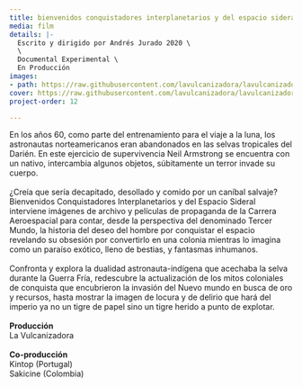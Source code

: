 ```yaml
---
title: bienvenidos conquistadores interplanetarios y del espacio sideral
media: film
details: |-
  Escrito y dirigido por Andrés Jurado 2020 \
  \
  Documental Experimental \
  En Producción
images:
- path: https://raw.githubusercontent.com/lavulcanizadora/lavulcanizadora/main/uploads/bienvenidos-conquistadores/bienvenidos-conquistadores-1.jpg
cover: https://raw.githubusercontent.com/lavulcanizadora/lavulcanizadora/main/uploads/project-covers/bienvenidos-conquistadores-cover.png
project-order: 12

---
```

En los años 60, como parte del entrenamiento para el viaje a la luna, los astronautas norteamericanos eran abandonados en las selvas tropicales del Darién. En este ejercicio de supervivencia Neil Armstrong se encuentra con un nativo, intercambia algunos objetos, súbitamente un terror invade su cuerpo.
<br>
<br>
¿Creía que sería decapitado, desollado y comido por un caníbal salvaje? Bienvenidos Conquistadores Interplanetarios y del Espacio Sideral interviene imágenes de archivo y películas de propaganda de la Carrera Aeroespacial para contar, desde la perspectiva del denominado Tercer Mundo, la historia del deseo del hombre por conquistar el espacio revelando su obsesión por convertirlo en una colonia mientras lo imagina como un paraíso exótico, lleno de bestias, y fantasmas inhumanos.
<br>
<br>
Confronta y explora la dualidad astronauta-indígena que acechaba la selva durante la Guerra Fría, redescubre la actualización de los mitos coloniales de conquista que encubrieron la invasión del Nuevo mundo en busca de oro y recursos, hasta mostrar la imagen de locura y de delirio que hará del imperio ya no un tigre de papel sino un tigre herido a punto de explotar.
<br>
<br>
**Producción**
<br>
La Vulcanizadora
<br>
<br>
**Co-producción**
<br>
Kintop (Portugal)<br>
Sakicine (Colombia)
